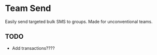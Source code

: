 # Team Send

Easily send targeted bulk SMS to groups. Made for unconventional teams.

## TODO

- Add transactions????
